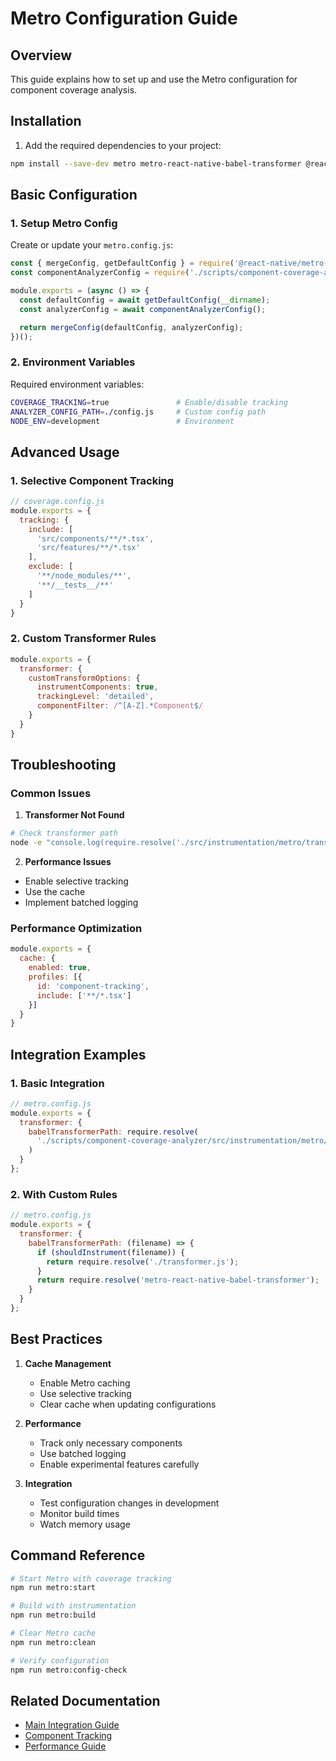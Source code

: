 # Metro Configuration Guide

## Overview
This guide explains how to set up and use the Metro configuration for component coverage analysis.

## Installation

1. Add the required dependencies to your project:
```bash
npm install --save-dev metro metro-react-native-babel-transformer @react-native/metro-config
```

## Basic Configuration

### 1. Setup Metro Config
Create or update your `metro.config.js`:

```js
const { mergeConfig, getDefaultConfig } = require('@react-native/metro-config');
const componentAnalyzerConfig = require('./scripts/component-coverage-analyzer/metro.config.js');

module.exports = (async () => {
  const defaultConfig = await getDefaultConfig(__dirname);
  const analyzerConfig = await componentAnalyzerConfig();

  return mergeConfig(defaultConfig, analyzerConfig);
})();
```

### 2. Environment Variables
Required environment variables:
```bash
COVERAGE_TRACKING=true               # Enable/disable tracking
ANALYZER_CONFIG_PATH=./config.js     # Custom config path
NODE_ENV=development                 # Environment
```

## Advanced Usage

### 1. Selective Component Tracking
```js
// coverage.config.js
module.exports = {
  tracking: {
    include: [
      'src/components/**/*.tsx',
      'src/features/**/*.tsx'
    ],
    exclude: [
      '**/node_modules/**',
      '**/__tests__/**'
    ]
  }
}
```

### 2. Custom Transformer Rules
```js
module.exports = {
  transformer: {
    customTransformOptions: {
      instrumentComponents: true,
      trackingLevel: 'detailed',
      componentFilter: /^[A-Z].*Component$/
    }
  }
}
```

## Troubleshooting

### Common Issues

1. **Transformer Not Found**
```bash
# Check transformer path
node -e "console.log(require.resolve('./src/instrumentation/metro/transformer.js'))"
```

2. **Performance Issues**
- Enable selective tracking
- Use the cache
- Implement batched logging

### Performance Optimization
```js
module.exports = {
  cache: {
    enabled: true,
    profiles: [{
      id: 'component-tracking',
      include: ['**/*.tsx']
    }]
  }
}
```

## Integration Examples

### 1. Basic Integration
```js
// metro.config.js
module.exports = {
  transformer: {
    babelTransformerPath: require.resolve(
      './scripts/component-coverage-analyzer/src/instrumentation/metro/transformer.js'
    )
  }
};
```

### 2. With Custom Rules
```js
// metro.config.js
module.exports = {
  transformer: {
    babelTransformerPath: (filename) => {
      if (shouldInstrument(filename)) {
        return require.resolve('./transformer.js');
      }
      return require.resolve('metro-react-native-babel-transformer');
    }
  }
};
```

## Best Practices

1. **Cache Management**
   - Enable Metro caching
   - Use selective tracking
   - Clear cache when updating configurations

2. **Performance**
   - Track only necessary components
   - Use batched logging
   - Enable experimental features carefully

3. **Integration**
   - Test configuration changes in development
   - Monitor build times
   - Watch memory usage

## Command Reference

```bash
# Start Metro with coverage tracking
npm run metro:start

# Build with instrumentation
npm run metro:build

# Clear Metro cache
npm run metro:clean

# Verify configuration
npm run metro:config-check
```

## Related Documentation
- [Main Integration Guide](./METRO_INTEGRATION.md)
- [Component Tracking](./COMPONENT_TRACKING.md)
- [Performance Guide](./PERFORMANCE.md)
